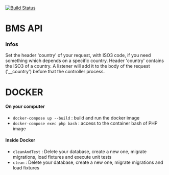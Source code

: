 [![Build Status](https://travis-ci.org/ReliefApplications/bms_api.svg?branch=dev)](https://travis-ci.org/ReliefApplications/bms_api)


BMS API
==============

### Infos

Set the header 'country' of your request, with ISO3 code, if you need something which depends on a specific country.
Header 'country' contains the ISO3 of a country. A listener will add it to the body of the request ('__country')
before that the controller process.


# DOCKER

#### On your computer

- `docker-compose up --build` : build and run the docker image
- `docker-compose exec php bash` : access to the container bash of PHP image

#### Inside Docker

- `cleanAndTest` : Delete your database, create a new one, migrate migrations, load fixtures and execute unit tests
- `clean` : Delete your database, create a new one, migrate migrations and load fixtures
